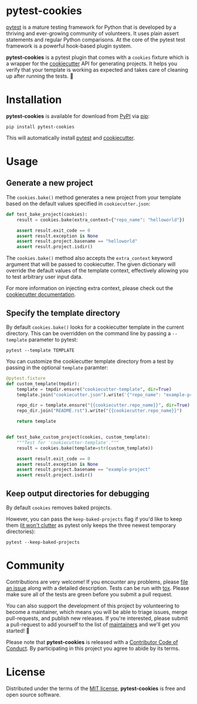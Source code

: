 # pytest-cookies

[pytest][pytest] is a mature testing framework for Python that is developed
by a thriving and ever-growing community of volunteers. It uses plain assert
statements and regular Python comparisons. At the core of the pytest test
framework is a powerful hook-based plugin system.

**pytest-cookies** is a pytest plugin that comes with a ``cookies`` fixture
which is a wrapper for the [cookiecutter][cookiecutter] API for generating
projects. It helps you verify that your template is working as expected and
takes care of cleaning up after running the tests. 🍪

# Installation

**pytest-cookies** is available for download from [PyPI][pypi] via [pip][pip]:

```text
pip install pytest-cookies
```
This will automatically install [pytest][pytest] and
[cookiecutter][cookiecutter].

# Usage

## Generate a new project

The ``cookies.bake()`` method generates a new project from your template
based on the default values specified in ``cookiecutter.json``:

```python
def test_bake_project(cookies):
    result = cookies.bake(extra_context={"repo_name": "helloworld"})

    assert result.exit_code == 0
    assert result.exception is None
    assert result.project.basename == "helloworld"
    assert result.project.isdir()
```

The ``cookies.bake()`` method also accepts the ``extra_context`` keyword
argument that will be passed to cookiecutter. The given dictionary will
override the default values of the template context, effectively allowing you
to test arbitrary user input data.

For more information on injecting extra context, please check out the
[cookiecutter documentation][extra-context].

## Specify the template directory

By default ``cookies.bake()`` looks for a cookiecutter template in the
current directory. This can be overridden on the command line by passing a
``--template`` parameter to pytest:

```text
pytest --template TEMPLATE
```

You can customize the cookiecutter template directory from a test by passing
in the optional ``template`` paramter:

```python
@pytest.fixture
def custom_template(tmpdir):
    template = tmpdir.ensure("cookiecutter-template", dir=True)
    template.join("cookiecutter.json").write('{"repo_name": "example-project"}')

    repo_dir = template.ensure("{{cookiecutter.repo_name}}", dir=True)
    repo_dir.join("README.rst").write("{{cookiecutter.repo_name}}")

    return template


def test_bake_custom_project(cookies, custom_template):
    """Test for 'cookiecutter-template'."""
    result = cookies.bake(template=str(custom_template))

    assert result.exit_code == 0
    assert result.exception is None
    assert result.project.basename == "example-project"
    assert result.project.isdir()
```

## Keep output directories for debugging

By default ``cookies`` removes baked projects.

However, you can pass the ``keep-baked-projects`` flag if you'd like to keep
them ([it won't clutter][temporary-directories] as pytest only keeps the
three newest temporary directories):

```text
pytest --keep-baked-projects
```

# Community

Contributions are very welcome! If you encounter any problems, please [file
an issue][new-issue] along with a detailed description. Tests can be run with
[tox][tox]. Please make sure all of the tests are green before you submit a
pull request.

You can also support the development of this project by volunteering to
become a maintainer, which means you will be able to triage issues, merge
pull-requests, and publish new releases. If you're interested, please submit
a pull-request to add yourself to the list of [maintainers][community] and
we'll get you started! 🍪

Please note that **pytest-cookies** is released with a [Contributor Code of
Conduct][code-of-conduct]. By participating in this project you agree to
abide by its terms.

# License

Distributed under the terms of the [MIT license][license], **pytest-cookies**
is free and open source software.

[cookiecutter]: https://github.com/audreyr/cookiecutter
[pytest]: https://github.com/pytest-dev/pytest
[pip]: https://pypi.org/project/pip/
[pypi]: https://pypi.org/project/pytest-cookies/
[extra-context]: https://cookiecutter.readthedocs.io/en/latest/advanced/injecting_context.html
[temporary-directories]: https://docs.pytest.org/en/latest/tmpdir.html#the-default-base-temporary-directory
[tox]: https://pypi.org/project/tox/
[new-issue]: https://github.com/hackebrot/pytest-cookies/issues
[code-of-conduct]: https://github.com/hackebrot/pytest-cookies/blob/master/CODE_OF_CONDUCT.md
[community]: https://github.com/hackebrot/pytest-cookies/blob/master/COMMUNITY.md
[license]: https://github.com/hackebrot/pytest-cookies/blob/master/LICENSE
